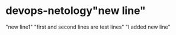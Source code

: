 # devops-netology"new line" 
"new line1" 
"first and second lines are test lines"
"I added new line" 
